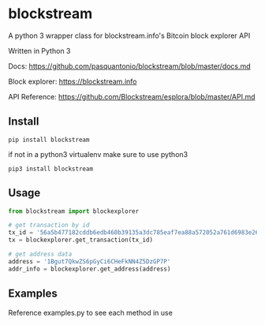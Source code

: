 # blockstream
A python 3 wrapper class for blockstream.info's Bitcoin block explorer API

Written in Python 3

Docs: https://github.com/pasquantonio/blockstream/blob/master/docs.md

Block explorer: https://blockstream.info

API Reference: https://github.com/Blockstream/esplora/blob/master/API.md

## Install
```
pip install blockstream
```

if not in a python3 virtualenv make sure to use python3
```
pip3 install blockstream
```

## Usage
```python
from blockstream import blockexplorer

# get transaction by id
tx_id = '56a5b477182cddb6edb460b39135a3dc785eaf7ea88a572052a761d6983e26a2'
tx = blockexplorer.get_transaction(tx_id)

# get address data
address = '1Bgut7QkwZS6pGyCi6CHeFkNN4Z5DzGP7P'
addr_info = blockexplorer.get_address(address)
```

## Examples
Reference examples.py to see each method in use
